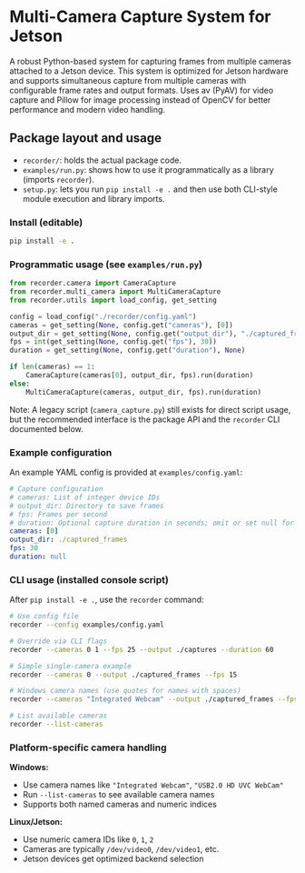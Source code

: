 # Multi-Camera Capture System for Jetson

A robust Python-based system for capturing frames from multiple cameras attached to a Jetson device. This system is optimized for Jetson hardware and supports simultaneous capture from multiple cameras with configurable frame rates and output formats. Uses av (PyAV) for video capture and Pillow for image processing instead of OpenCV for better performance and modern video handling.

## Package layout and usage

- `recorder/`: holds the actual package code.
- `examples/run.py`: shows how to use it programmatically as a library (imports `recorder`).
- `setup.py`: lets you run `pip install -e .` and then use both CLI-style module execution and library imports.

### Install (editable)

```bash
pip install -e .
```

### Programmatic usage (see `examples/run.py`)

```python
from recorder.camera import CameraCapture
from recorder.multi_camera import MultiCameraCapture
from recorder.utils import load_config, get_setting

config = load_config("./recorder/config.yaml")
cameras = get_setting(None, config.get("cameras"), [0])
output_dir = get_setting(None, config.get("output_dir"), "./captured_frames")
fps = int(get_setting(None, config.get("fps"), 30))
duration = get_setting(None, config.get("duration"), None)

if len(cameras) == 1:
    CameraCapture(cameras[0], output_dir, fps).run(duration)
else:
    MultiCameraCapture(cameras, output_dir, fps).run(duration)
```

Note: A legacy script (`camera_capture.py`) still exists for direct script usage, but the recommended interface is the package API and the `recorder` CLI documented below.

### Example configuration

An example YAML config is provided at `examples/config.yaml`:

```yaml
# Capture configuration
# cameras: List of integer device IDs
# output_dir: Directory to save frames
# fps: Frames per second
# duration: Optional capture duration in seconds; omit or set null for continuous
cameras: [0]
output_dir: ./captured_frames
fps: 30
duration: null
```

### CLI usage (installed console script)

After `pip install -e .`, use the `recorder` command:

```bash
# Use config file
recorder --config examples/config.yaml

# Override via CLI flags
recorder --cameras 0 1 --fps 25 --output ./captures --duration 60

# Simple single-camera example
recorder --cameras 0 --output ./captured_frames --fps 15

# Windows camera names (use quotes for names with spaces)
recorder --cameras "Integrated Webcam" --output ./captured_frames --fps 15

# List available cameras
recorder --list-cameras
```

### Platform-specific camera handling

**Windows:**
- Use camera names like `"Integrated Webcam"`, `"USB2.0 HD UVC WebCam"`
- Run `--list-cameras` to see available camera names
- Supports both named cameras and numeric indices

**Linux/Jetson:**
- Use numeric camera IDs like `0`, `1`, `2`
- Cameras are typically `/dev/video0`, `/dev/video1`, etc.
- Jetson devices get optimized backend selection

